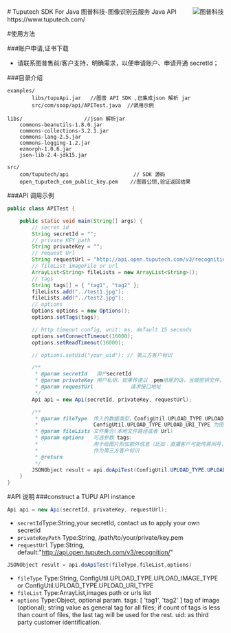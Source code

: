 <a href="https://www.tuputech.com/">
    <img src="https://www.tuputech.com/zh/images/brandpage/tuputech_logo_horizontal_black.png" alt="图普科技"
         title="图普科技" align="right" />
</a>
# Tuputech SDK For Java
图普科技-图像识别云服务 Java API https://www.tuputech.com/

#使用方法

###账户申请,证书下载

- 请联系图普售前/客户支持，明确需求，以便申请账户、申请开通 secretId；

###目录介绍

```
examples/
		libs/tupuApi.jar   //图普 API SDK ,已集成json 解析 jar
        src/com/soap/api/APITest.java  //调用示例

libs/					 //json 解析jar
	commons-beanutils-1.8.0.jar
	commons-collections-3.2.1.jar
	commons-lang-2.5.jar
	commons-logging-1.2.jar
	ezmorph-1.0.6.jar
	json-lib-2.4-jdk15.jar

src/
	com/tuputech/api				     // SDK 源码
	open_tuputech_com_public_key.pem	//图普公钥,验证返回结果
```

###API 调用示例

```java
public class APITest {

    public static void main(String[] args) {
        // secret id
        String secretId = "";
        // private KEY path
        String privateKey = "";
        // request Url
        String requestUrl = "http://api.open.tuputech.com/v3/recognition/";
        // fileList imageFile or url
        ArrayList<String> fileLists = new ArrayList<String>();
        // tags
        String tags[] = { "tag1", "tag2" };
        fileLists.add("../test1.jpg");
        fileLists.add("../test2.jpg");
        // options
        Options options = new Options();
        options.setTags(tags);

        // http timeout config, unit: ms, default 15 seconds
        options.setConnectTimeout(16000);
        options.setReadTimeout(16000);

        // options.setUid("your_uid"); // 第三方客户标识

        /**
         * @param secretId   用户secretId
         * @param privateKey 用户私钥，如果传递以 .pem结尾的话，当做密钥文件，其它字符串当做密钥内容处理
         * @param requestUrl            请求接口地址
         */
        Api api = new Api(secretId, privateKey, requestUrl);

        /**
         * @param fileType  传入的数据类型，ConfigUtil.UPLOAD_TYPE.UPLOAD_IMAGE_TYPE为本地文件
         *                  ConfigUtil.UPLOAD_TYPE.UPLOAD_URI_TYPE 为图片 Url
         * @param fileLists 文件集合(本地文件路径或者 Url)
         * @param options   可选参数 tags:
         *                  用于给图片附加额外信息（比如：直播客户可能传房间号，或者主播ID信息）。方便后续根据tag搜索到相关的图片 uid:
         *                  作为第三方客户标识
         * @return
         */
        JSONObject result = api.doApiTest(ConfigUtil.UPLOAD_TYPE.UPLOAD_IMAGE_TYPE, fileLists, options);
    }
}
```

#API 说明
###construct a TUPU API instance

```java
Api api = new Api(secretId, privateKey, requestUrl);
```

- `secretId`Type:String,your secretId, contact us to apply your own secretId
- `privateKeyPath` Type:String, /path/to/your/private/key.pem
- `requestUrl` Type:String, default:"http://api.open.tuputech.com/v3/recognition/"

```java
JSONObject result = api.doApiTest(fileType,fileList,options)
```

- `fileType` Type:String, ConfigUtil.UPLOAD_TYPE.UPLOAD_IMAGE_TYPE or ConfigUtil.UPLOAD_TYPE.UPLOAD_URI_TYPE
- `fileList` Type:ArrayList<String>,images path or urls list
- `options` Type:Object, optional param.
  tags: [ 'tag1', 'tag2' ] tag of image (optional); string value as general tag for all files; if count of tags is less than count of files, the last tag will be used for the rest.
  uid: as third party customer identification.
